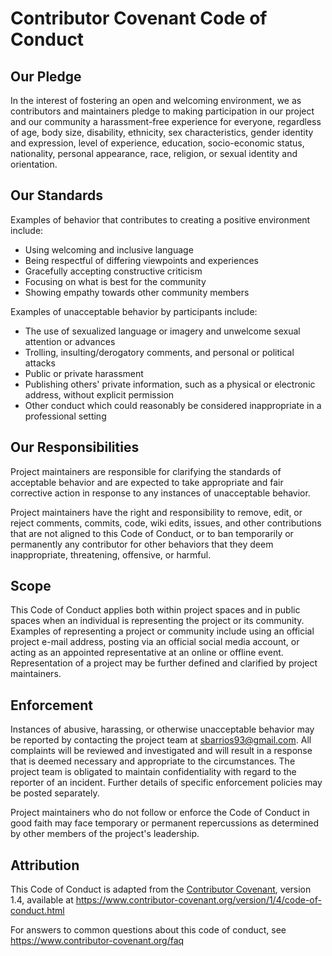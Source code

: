 # Contributor Covenant Code of Conduct

## Our Pledge

In the interest of fostering an open and welcoming environment, we as contributors and
maintainers pledge to making participation in our project and our community a
harassment-free experience for everyone, regardless of age, body size, disability,
ethnicity, sex characteristics, gender identity and expression, level of experience,
education, socio-economic status, nationality, personal appearance, race, religion, or
sexual identity and orientation.

## Our Standards

Examples of behavior that contributes to creating a positive environment include:

-   Using welcoming and inclusive language
-   Being respectful of differing viewpoints and experiences
-   Gracefully accepting constructive criticism
-   Focusing on what is best for the community
-   Showing empathy towards other community members

Examples of unacceptable behavior by participants include:

-   The use of sexualized language or imagery and unwelcome sexual attention or advances
-   Trolling, insulting/derogatory comments, and personal or political attacks
-   Public or private harassment
-   Publishing others' private information, such as a physical or electronic address,
    without explicit permission
-   Other conduct which could reasonably be considered inappropriate in a professional
    setting

## Our Responsibilities

Project maintainers are responsible for clarifying the standards of acceptable behavior
and are expected to take appropriate and fair corrective action in response to any
instances of unacceptable behavior.

Project maintainers have the right and responsibility to remove, edit, or reject
comments, commits, code, wiki edits, issues, and other contributions that are not
aligned to this Code of Conduct, or to ban temporarily or permanently any contributor
for other behaviors that they deem inappropriate, threatening, offensive, or harmful.

## Scope

This Code of Conduct applies both within project spaces and in public spaces when an
individual is representing the project or its community. Examples of representing a
project or community include using an official project e-mail address, posting via an
official social media account, or acting as an appointed representative at an online or
offline event. Representation of a project may be further defined and clarified by
project maintainers.

## Enforcement

Instances of abusive, harassing, or otherwise unacceptable behavior may be reported by
contacting the project team at sbarrios93@gmail.com. All complaints will be reviewed and
investigated and will result in a response that is deemed necessary and appropriate to
the circumstances. The project team is obligated to maintain confidentiality with regard
to the reporter of an incident. Further details of specific enforcement policies may be
posted separately.

Project maintainers who do not follow or enforce the Code of Conduct in good faith may
face temporary or permanent repercussions as determined by other members of the
project's leadership.

## Attribution

This Code of Conduct is adapted from the [Contributor Covenant][homepage], version 1.4,
available at https://www.contributor-covenant.org/version/1/4/code-of-conduct.html

[homepage]: https://www.contributor-covenant.org

For answers to common questions about this code of conduct, see
https://www.contributor-covenant.org/faq
